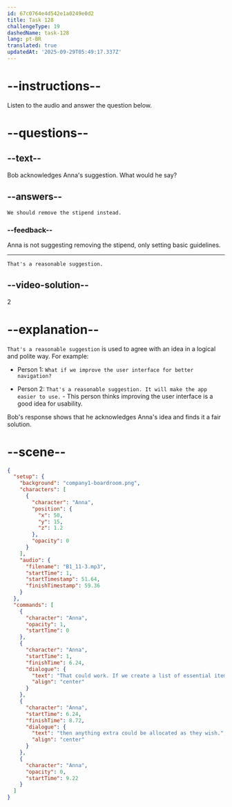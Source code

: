 ```yaml
---
id: 67c0764e4d542e1a0249e0d2
title: Task 128
challengeType: 19
dashedName: task-128
lang: pt-BR
translated: true
updatedAt: '2025-09-29T05:49:17.337Z'
---
```


<!-- (Audio) Anna: That could work. If we create a list of essential items, like a laptop, webcam, and headset, then anything extra could be allocated as they wish. -->

<!-- SPEAKING -->

# --instructions--

Listen to the audio and answer the question below.

# --questions--

## --text--

Bob acknowledges Anna's suggestion. What would he say?

## --answers--

`We should remove the stipend instead.`

### --feedback--

Anna is not suggesting removing the stipend, only setting basic guidelines.

---

`That's a reasonable suggestion.`

## --video-solution--

2

# --explanation--

`That's a reasonable suggestion` is used to agree with an idea in a logical and polite way. For example:

- Person 1: `What if we improve the user interface for better navigation?`

- Person 2: `That's a reasonable suggestion. It will make the app easier to use.` - This person thinks improving the user interface is a good idea for usability.

Bob's response shows that he acknowledges Anna's idea and finds it a fair solution.

# --scene--

```json
{
  "setup": {
    "background": "company1-boardroom.png",
    "characters": [
      {
        "character": "Anna",
        "position": {
          "x": 50,
          "y": 15,
          "z": 1.2
        },
        "opacity": 0
      }
    ],
    "audio": {
      "filename": "B1_11-3.mp3",
      "startTime": 1,
      "startTimestamp": 51.64,
      "finishTimestamp": 59.36
    }
  },
  "commands": [
    {
      "character": "Anna",
      "opacity": 1,
      "startTime": 0
    },
    {
      "character": "Anna",
      "startTime": 1,
      "finishTime": 6.24,
      "dialogue": {
        "text": "That could work. If we create a list of essential items like a laptop, webcam, and headset,",
        "align": "center"
      }
    },
    {
      "character": "Anna",
      "startTime": 6.24,
      "finishTime": 8.72,
      "dialogue": {
        "text": "then anything extra could be allocated as they wish.",
        "align": "center"
      }
    },
    {
      "character": "Anna",
      "opacity": 0,
      "startTime": 9.22
    }
  ]
}
```

